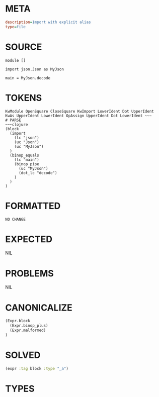 # META
~~~ini
description=Import with explicit alias
type=file
~~~
# SOURCE
~~~roc
module []

import json.Json as MyJson

main = MyJson.decode
~~~
# TOKENS
~~~text
KwModule OpenSquare CloseSquare KwImport LowerIdent Dot UpperIdent KwAs UpperIdent LowerIdent OpAssign UpperIdent Dot LowerIdent ~~~
# PARSE
~~~clojure
(block
  (import
    (lc "json")
    (uc "Json")
    (uc "MyJson")
  )
  (binop_equals
    (lc "main")
    (binop_pipe
      (uc "MyJson")
      (dot_lc "decode")
    )
  )
)
~~~
# FORMATTED
~~~roc
NO CHANGE
~~~
# EXPECTED
NIL
# PROBLEMS
NIL
# CANONICALIZE
~~~clojure
(Expr.block
  (Expr.binop_plus)
  (Expr.malformed)
)
~~~
# SOLVED
~~~clojure
(expr :tag block :type "_a")
~~~
# TYPES
~~~roc
~~~
